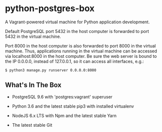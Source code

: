 # python-postgres-box

A Vagrant-powered virtual machine for Python application development.

Default PostgreSQL port 5432 in the host computer is forwarded to port 5432 in the virtual machine.

Port 8000 in the host computer is also forwarded to port 8000 in the virtual machine. Thus, applications running in the virtual machine can be accessed via localhost:8000 in the host computer. Be sure the web server is bound to the IP 0.0.0.0, instead of 127.0.0.1, so it can access all interfaces, e.g.:

    $ python3 manage.py runserver 0.0.0.0:8000

## What's In The Box

* PostgreSQL 9.6 with 'postgres:vagrant' superuser

* Python 3.6 and the latest stable pip3 with installed virtualenv

* NodeJS 6.x LTS with Npm and the latest stable Yarn

* The latest stable Git
